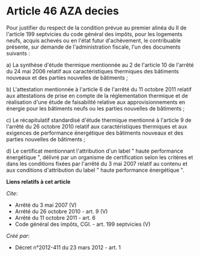 # Article 46 AZA decies

Pour justifier du respect de la condition prévue au premier alinéa du II de l'article 199 septvicies du code général des
impôts, pour les logements neufs, acquis achevés ou en l'état futur d'achèvement, le contribuable présente, sur demande de
l'administration fiscale, l'un des documents suivants : 

a) La synthèse d'étude thermique mentionnée au 2 de l'article 10 de l'arrêté du 24 mai 2006 relatif aux caractéristiques
thermiques des bâtiments nouveaux et des parties nouvelles de bâtiments ; 

b) L'attestation mentionnée à l'article 6 de l'arrêté du 11 octobre 2011 relatif aux attestations de prise en compte de la
réglementation thermique et de réalisation d'une étude de faisabilité relative aux approvisionnements en énergie pour les
bâtiments neufs ou les parties nouvelles de bâtiments ; 

c) Le récapitulatif standardisé d'étude thermique mentionné à l'article 9 de l'arrêté du 26 octobre 2010 relatif aux
caractéristiques thermiques et aux exigences de performance énergétique des bâtiments nouveaux et des parties nouvelles de
bâtiments ; 

d) Le certificat mentionnant l'attribution d'un label " haute performance énergétique ", délivré par un organisme de
certification selon les critères et dans les conditions fixées par l'arrêté du 3 mai 2007 relatif au contenu et aux
conditions d'attribution du label " haute performance énergétique ".

**Liens relatifs à cet article**

_Cite_:

  - Arrêté du 3 mai 2007 (V)
  - Arrêté du 26 octobre 2010 - art. 9 (V)
  - Arrêté du 11 octobre 2011 - art. 6
  - Code général des impôts, CGI. - art. 199 septvicies (V)

_Créé par_:

  - Décret n°2012-411 du 23 mars 2012 - art. 1
